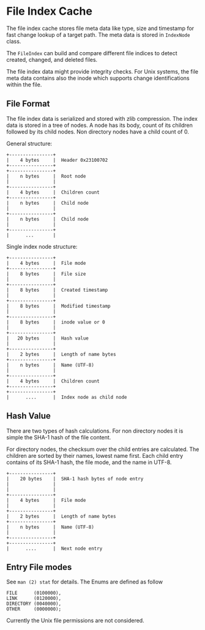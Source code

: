 # File Index Cache

The file index cache stores file meta data like type, size and timestamp for fast
change lookup of a target path. The meta data is stored in `IndexNode` class.

The `FileIndex` can build and compare different file indices to detect created,
changed, and deleted files.

The file index data might provide integrity checks. For Unix systems, the file meta
data contains also the inode which supports change identifications within the file.

## File Format

The file index data is serialized and stored with zlib compression. The index data 
is stored in a tree of nodes. A node has its body, count of its children followed by 
its child nodes. Non directory nodes have a child count of 0.

General structure: 

    +----------------+
    |    4 bytes     |  Header 0x23100702
    +----------------+
    +----------------+
    |    n bytes     |  Root node  
    |                |
    +----------------+
    |    4 bytes     |  Children count
    +----------------+
    |    n bytes     |  Child node
    |                |
    +----------------+
    |    n bytes     |  Child node
    |                |
    +----------------+
    |      ...       |


Single index node structure:

    +----------------+
    |    4 bytes     |  File mode
    +----------------+
    |    8 bytes     |  File size
    |                |
    +----------------+
    |    8 bytes     |  Created timestamp
    |                |
    +----------------+
    |    8 bytes     |  Modified timestamp
    |                |
    +----------------+
    |    8 bytes     |  inode value or 0
    |                |
    +----------------+
    |   20 bytes     |  Hash value
    |                |
    +----------------+
    |    2 bytes     |  Length of name bytes
    +----------------+
    |    n bytes     |  Name (UTF-8)
    |                |
    +----------------+
    |    4 bytes     |  Children count
    +----------------+
    +----------------+
    |      ....      |  Index node as child node
        
        
## Hash Value

There are two types of hash calculations. For non directory nodes it is simple
the SHA-1 hash of the file content.

For directory nodes, the checksum over the child entries are calculated. The 
children are sorted by their names, lowest name first. Each child
entry contains of its SHA-1 hash, the file mode, and the name in UTF-8.
 
    +----------------+
    |    20 bytes    |  SHA-1 hash bytes of node entry
    |                |
    |                |
    +----------------+
    |    4 bytes     |  File mode
    |                |
    +----------------+
    |    2 bytes     |  Length of name bytes
    +----------------+
    |    n bytes     |  Name (UTF-8)
    |                |
    +----------------+
    +----------------+
    |      ....      |  Next node entry

## Entry File modes

See `man (2) stat` for details. The Enums are defined as follow

    FILE      (0100000),
    LINK      (0120000),
    DIRECTORY (0040000),
    OTHER     (0000000);

Currently the Unix file permissions are not considered.